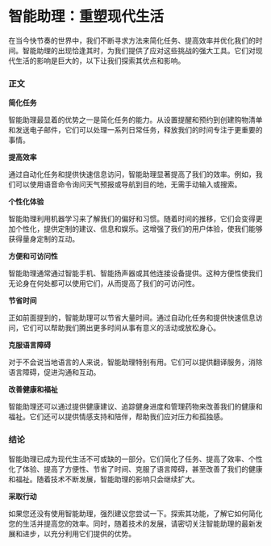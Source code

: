 # 智能助理：重塑现代生活

在当今快节奏的世界中，我们不断寻求方法来简化任务、提高效率并优化我们的时间。智能助理的出现恰逢其时，为我们提供了应对这些挑战的强大工具。它们对现代生活的影响是巨大的，以下让我们探索其优点和影响。

### 正文

**简化任务**

智能助理最显着的优势之一是简化任务的能力。从设置提醒和预约到创建购物清单和发送电子邮件，它们可以处理一系列日常任务，释放我们的时间专注于更重要的事情。

**提高效率**

通过自动化任务和提供快速信息访问，智能助理显著提高了我们的效率。例如，我们可以使用语音命令询问天气预报或导航到目的地，无需手动输入或搜索。

**个性化体验**

智能助理利用机器学习来了解我们的偏好和习惯。随着时间的推移，它们会变得更加个性化，提供定制的建议、信息和娱乐。这增强了我们的用户体验，使我们能够获得量身定制的互动。

**方便和可访问性**

智能助理通常通过智能手机、智能扬声器或其他连接设备提供。这种方便性使我们无论身在何处都可以使用它们，从而提高了我们的可访问性。

**节省时间**

正如前面提到的，智能助理可以节省大量时间。通过自动化任务和提供快速信息访问，它们可以帮助我们腾出更多时间从事有意义的活动或放松身心。

**克服语言障碍**

对于不会说当地语言的人来说，智能助理特别有用。它们可以提供翻译服务，消除语言障碍，促进沟通和互动。

**改善健康和福祉**

智能助理还可以通过提供健康建议、追踪健身进度和管理药物来改善我们的健康和福祉。它们还可以提供情感支持和陪伴，帮助我们应对压力和孤独感。

### 结论

智能助理已成为现代生活不可或缺的一部分。它们简化了任务、提高了效率、个性化了体验、提高了方便性、节省了时间、克服了语言障碍，甚至改善了我们的健康和福祉。随着技术不断发展，智能助理的影响只会继续扩大。

**采取行动**

如果您还没有使用智能助理，强烈建议您尝试一下。探索其功能，了解它如何简化您的生活并提高您的效率。同时，随着技术的发展，请密切关注智能助理的最新发展和进步，以充分利用它们提供的优势。
